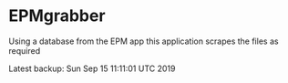 # EPMgrabber
Using a database from the EPM app this application scrapes the files as required


Latest backup: Sun Sep 15 11:11:01 UTC 2019
